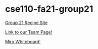 # cse110-fa21-group21

[Group 21 Recipe Site](https://group21-recipe.netlify.app/)

[Link to our Team Page!](admin/team.md)

[Miro Whiteboard!](https://miro.com/welcomeonboard/eDl5VnFud0psZ044OTVwcUI1aUN3Y0EzRTJrMGFwRWxqQUQyZFVmVHM1MUsxYWtsWUtta09ROW1FTXI3T0RCaXwzMDc0NDU3MzY2MTcxNDk4MTUz?invite_link_id=708376118998)
